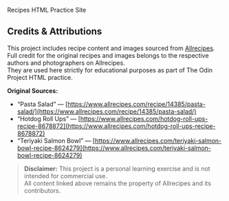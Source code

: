 Recipes HTML Practice Site

## Credits & Attributions

This project includes recipe content and images sourced from [Allrecipes](https://www.allrecipes.com/).  
Full credit for the original recipes and images belongs to the respective authors and photographers on Allrecipes.  
They are used here strictly for educational purposes as part of The Odin Project HTML practice.

**Original Sources:**
- “Pasta Salad” — [https://www.allrecipes.com/recipe/14385/pasta-salad/](https://www.allrecipes.com/recipe/14385/pasta-salad/)
- “Hotdog Roll Ups” — [https://www.allrecipes.com/hotdog-roll-ups-recipe-8678872](https://www.allrecipes.com/hotdog-roll-ups-recipe-8678872)
- “Teriyaki Salmon Bowl” — [https://www.allrecipes.com/teriyaki-salmon-bowl-recipe-8624279](https://www.allrecipes.com/teriyaki-salmon-bowl-recipe-8624279)

> **Disclaimer:** This project is a personal learning exercise and is not intended for commercial use.  
> All content linked above remains the property of Allrecipes and its contributors.
